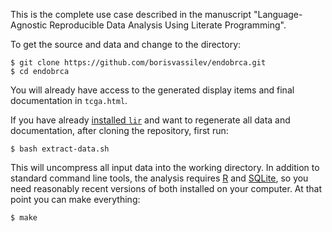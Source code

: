 This is the complete use case described in the manuscript
"Language-Agnostic Reproducible Data Analysis Using
Literate Programming".

To get the source and data and change to the directory:

~~~~
$ git clone https://github.com/borisvassilev/endobrca.git
$ cd endobrca
~~~~

You will already have access to the generated display items
and final documentation in `tcga.html`.

If you have already
[installed `lir`](https://github.com/borisvassilev/lir)
and want to regenerate all data and documentation, after
cloning the repository, first run:

~~~~
$ bash extract-data.sh
~~~~

This will uncompress all input data into the working directory.
In addition to standard command line tools, the analysis
requires [R](https://www.r-project.org/) and
[SQLite](http://www.sqlite.org/), so you need reasonably recent
versions of both installed on your computer.
At that point you can make everything:

~~~~
$ make
~~~~

